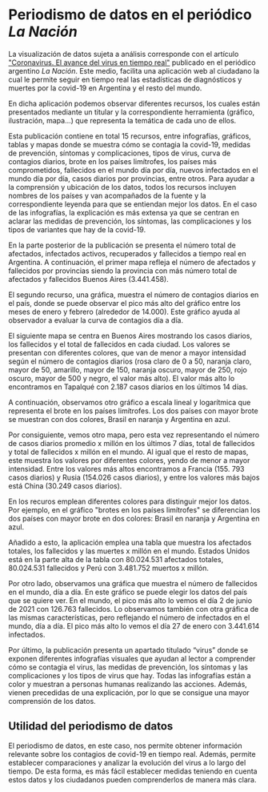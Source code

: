 # Periodismo de datos en el periódico   *La Nación*
La visualización de datos sujeta a análisis corresponde con el artículo ["Coronavirus. El avance del virus en tiempo real"](https://www.lanacion.com.ar/el-mundo/coronavirus-asi-es-avance-del-virus-se-nid2328201/) publicado en el periódico argentino *La Nación*. Este medio, facilita una aplicación web al ciudadano la cual le permite seguir en tiempo real las estadísticas de diagnósticos y muertes por la covid-19 en Argentina y el resto del mundo. 

En dicha aplicación podemos observar diferentes recursos, los cuales están presentados mediante un titular y la correspondiente herramienta (gráfico, ilustración, mapa...) que representa la temática de cada uno de ellos. 

Esta publicación contiene en total 15 recursos, entre infografías, gráficos, tablas y mapas donde se muestra cómo se contagia la covid-19, medidas de prevención, síntomas y complicaciones, tipos de virus, curva de contagios diarios, brote en los países limítrofes, los países más comprometidos, fallecidos en el mundo día por día, nuevos infectados en el mundo día por día, casos diarios por provincias, entre otros. Para ayudar a la comprensión y ubicación de los datos, todos los recursos incluyen nombres de los países y van acompañados de la fuente y la correspondiente leyenda para que se entiendan mejor los datos. En el caso de las infografías, la explicación es más extensa ya que se centran en aclarar las medidas de prevención, los síntomas, las complicaciones y los tipos de variantes que hay de la covid-19. 

En la parte posterior de la publicación se presenta el número total de afectados, infectados activos, recuperados y fallecidos a tiempo real en Argentina. A continuación, el primer mapa refleja el número de afectados y fallecidos por provincias siendo la provincia con más número total de afectados y fallecidos Buenos Aires (3.441.458).

El segundo recurso, una gráfica, muestra el número de contagios diarios en el país, donde se puede observar el pico más alto del gráfico entre los meses de enero y febrero (alrededor de 14.000). Este gráfico ayuda al observador a evaluar la curva de contagios día a día.

El siguiente mapa se centra en Buenos Aires mostrando los casos diarios, los fallecidos y el total de fallecidos en cada ciudad. Los valores se presentan con diferentes colores, que van de menor a mayor intensidad según el número de contagios diarios (rosa claro de 0 a 50, naranja claro, mayor de 50, amarillo, mayor de 150, naranja oscuro, mayor de 250, rojo oscuro, mayor de 500 y negro, el valor más alto). El valor más alto lo encontramos en Tapalqué con 2.187 casos diarios en los últimos 14 días.

A continuación, observamos otro gráfico a escala lineal y logarítmica que representa el brote en los países limítrofes. Los dos países con mayor brote se muestran con dos colores, Brasil en naranja y Argentina en azul.

Por consiguiente, vemos otro mapa, pero esta vez representando el número de casos diarios promedio x millón en los últimos 7 días, total de fallecidos y total de fallecidos x millón en el mundo. Al igual que el resto de mapas, este muestra los valores por diferentes colores, yendo de menor a mayor intensidad. Entre los valores más altos encontramos a Francia (155. 793 casos diarios) y Rusia (154.026 casos diarios), y entre los valores más bajos está China (30.249 casos diarios). 

En los recuros emplean diferentes colores para distinguir mejor los datos. Por ejemplo, en el gráfico "brotes en los países limítrofes" se diferencian los dos países con mayor brote en dos colores: Brasil en naranja y Argentina en azul.

Añadido a esto, la aplicación emplea una tabla que muestra los afectados totales, los fallecidos y las muertes x millón en el mundo. Estados Unidos está en la parte alta de la tabla con 80.024.531 afectados totales, 80.024.531 fallecidos y Perú con 3.481.752 muertos x millón.

Por otro lado, observamos una gráfica que muestra el número de fallecidos en el mundo, día a día. En este gráfico se puede elegir los datos del país que se quiere ver. En el mundo, el pico más alto lo vemos el día 2 de junio de 2021 con 126.763 fallecidos. Lo observamos también con otra gráfica de las mismas características, pero reflejando el número de infectados en el mundo, día a día. El pico más alto lo vemos el día 27 de enero con 3.441.614 infectados. 

Por último, la publicación presenta un apartado titulado “virus” donde se exponen diferentes infografías visuales que ayudan al lector a comprender cómo se contagia el virus, las medidas de prevención, los síntomas y las complicaciones y los tipos de virus que hay. Todas las infografías están a color y muestran a personas humanas realizando las acciones. Además, vienen precedidas de una explicación, por lo que se consigue una mayor comprensión de los datos.

## Utilidad del periodismo de datos
El periodismo de datos, en este caso, nos permite obtener información relevante sobre los contagios de covid-19 en tiempo real. Además, permite establecer comparaciones y analizar la evolución del virus a lo largo del tiempo. De esta forma, es más fácil establecer medidas teniendo en cuenta estos datos y los ciudadanos pueden comprenderlos de manera más clara. 
